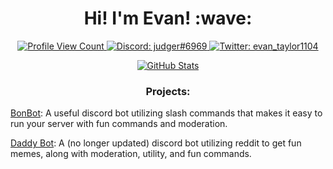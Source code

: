 <h1 align="center">Hi! I'm Evan! :wave:</h1>


<p align="center">
  <a href="https://github.com/eltaylor1104">
    <img src="https://api.ghprofile.me/view?username=eltaylor1104&style=flat-square" alt="Profile View Count"/>
  </a>
  <a href="https://discord.com/users/494010761782231042">
    <img src="https://img.shields.io/badge/Discord-judger%236969-%237289da?logo=discord&style=flat-square" alt="Discord: judger#6969"/>
  </a>
  <a href="https://twitter.com/evan_taylor1104">
    <img src="https://img.shields.io/badge/Twitter-evan_taylor1104-%231DA1F2?logo=twitter&style=flat-square" alt="Twitter: evan_taylor1104"/>
  </a>
</p>

<p align="center">
  <a href="https://github.com/eltaylor1104">
    <img src="https://github-readme-stats.vercel.app/api?username=eltaylor1104&count_private=true&show_icons=true&hide=stars,prs&theme=radical&hide_border=true&custom_title=Evan%27s%20GitHub%20Stats" alt="GitHub Stats"/>
  </a>
</p>

<h3 align="center">Projects:</h3>
  
[BonBot](https://dsc.gg/bonbot): A useful discord bot utilizing slash commands that makes it easy to run your server with fun commands and moderation.
 
[Daddy Bot](https://dsc.gg/daddybot): A (no longer updated) discord bot utilizing reddit to get fun memes, along with moderation, utility, and fun commands.


